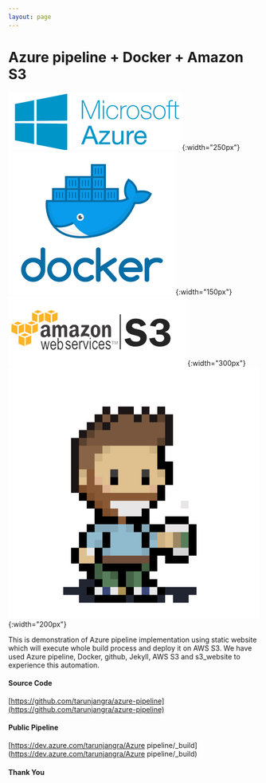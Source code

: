 ```yaml
---
layout: page
---
```


# Azure pipeline + Docker + Amazon S3
![Azure](images/m-z.png){:width="250px"}
![Docker](images/docker.png){:width="150px"}
![Amazon S3](images/s3.png){:width="300px"}
<br />
![Bearded Coffee](images/bearded-coffee.gif){:width="200px"}

This is demonstration of Azure pipeline implementation using static website which will execute whole build process and deploy it on AWS S3. We have used Azure pipeline, Docker, github, Jekyll, AWS S3 and s3_website to experience this automation.

#### Source Code
[https://github.com/tarunjangra/azure-pipeline](https://github.com/tarunjangra/azure-pipeline)

#### Public Pipeline
[https://dev.azure.com/tarunjangra/Azure pipeline/_build](https://dev.azure.com/tarunjangra/Azure pipeline/_build)

#### Thank You
